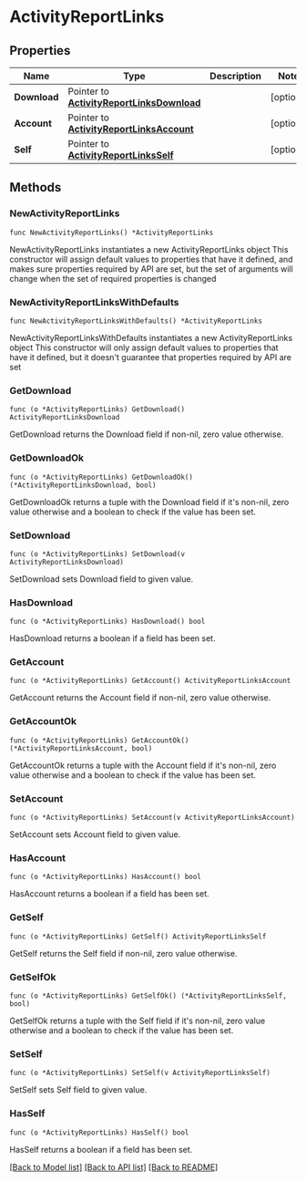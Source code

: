 # ActivityReportLinks

## Properties

Name | Type | Description | Notes
------------ | ------------- | ------------- | -------------
**Download** | Pointer to [**ActivityReportLinksDownload**](ActivityReportLinksDownload.md) |  | [optional] 
**Account** | Pointer to [**ActivityReportLinksAccount**](ActivityReportLinksAccount.md) |  | [optional] 
**Self** | Pointer to [**ActivityReportLinksSelf**](ActivityReportLinksSelf.md) |  | [optional] 

## Methods

### NewActivityReportLinks

`func NewActivityReportLinks() *ActivityReportLinks`

NewActivityReportLinks instantiates a new ActivityReportLinks object
This constructor will assign default values to properties that have it defined,
and makes sure properties required by API are set, but the set of arguments
will change when the set of required properties is changed

### NewActivityReportLinksWithDefaults

`func NewActivityReportLinksWithDefaults() *ActivityReportLinks`

NewActivityReportLinksWithDefaults instantiates a new ActivityReportLinks object
This constructor will only assign default values to properties that have it defined,
but it doesn't guarantee that properties required by API are set

### GetDownload

`func (o *ActivityReportLinks) GetDownload() ActivityReportLinksDownload`

GetDownload returns the Download field if non-nil, zero value otherwise.

### GetDownloadOk

`func (o *ActivityReportLinks) GetDownloadOk() (*ActivityReportLinksDownload, bool)`

GetDownloadOk returns a tuple with the Download field if it's non-nil, zero value otherwise
and a boolean to check if the value has been set.

### SetDownload

`func (o *ActivityReportLinks) SetDownload(v ActivityReportLinksDownload)`

SetDownload sets Download field to given value.

### HasDownload

`func (o *ActivityReportLinks) HasDownload() bool`

HasDownload returns a boolean if a field has been set.

### GetAccount

`func (o *ActivityReportLinks) GetAccount() ActivityReportLinksAccount`

GetAccount returns the Account field if non-nil, zero value otherwise.

### GetAccountOk

`func (o *ActivityReportLinks) GetAccountOk() (*ActivityReportLinksAccount, bool)`

GetAccountOk returns a tuple with the Account field if it's non-nil, zero value otherwise
and a boolean to check if the value has been set.

### SetAccount

`func (o *ActivityReportLinks) SetAccount(v ActivityReportLinksAccount)`

SetAccount sets Account field to given value.

### HasAccount

`func (o *ActivityReportLinks) HasAccount() bool`

HasAccount returns a boolean if a field has been set.

### GetSelf

`func (o *ActivityReportLinks) GetSelf() ActivityReportLinksSelf`

GetSelf returns the Self field if non-nil, zero value otherwise.

### GetSelfOk

`func (o *ActivityReportLinks) GetSelfOk() (*ActivityReportLinksSelf, bool)`

GetSelfOk returns a tuple with the Self field if it's non-nil, zero value otherwise
and a boolean to check if the value has been set.

### SetSelf

`func (o *ActivityReportLinks) SetSelf(v ActivityReportLinksSelf)`

SetSelf sets Self field to given value.

### HasSelf

`func (o *ActivityReportLinks) HasSelf() bool`

HasSelf returns a boolean if a field has been set.


[[Back to Model list]](../README.md#documentation-for-models) [[Back to API list]](../README.md#documentation-for-api-endpoints) [[Back to README]](../README.md)


